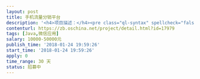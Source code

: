 ```yaml
---                
layout: post       
title: 手机流量分销平台           
description: '<h4>项目描述：</h4><pre class="ql-syntax" spellcheck="false">1.能够接入三大运营商流量系统</br></br>2.具有管理共享流量吃功能</br></br>3.具有售卖等功能</br></br>4.具有欠费停机、费用预警、查询等功能</br></pre><p><br></p>'     
contenturl: https://zb.oschina.net/project/detail.html?id=17979      
tags: [Java,微信应用]            
salary: 10000-50000元          
publish_time: '2018-01-24 19:59:26'         
start_time: '2018-01-24 19:59:26'           
apply: 0                   
time_range: 30 天              
status: 招募中                  
---                 
```

